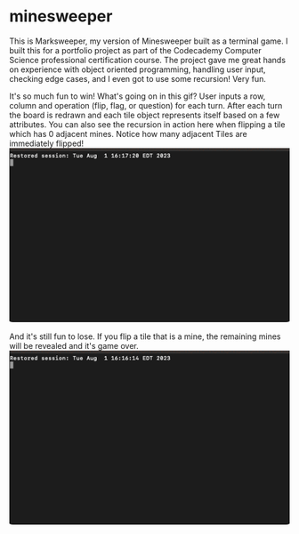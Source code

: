 # minesweeper
This is Marksweeper, my version of Minesweeper built as a terminal game. I built this for a portfolio project as part of the Codecademy Computer Science professional certification course. The project gave me great hands on experience with object oriented programming, handling user input, checking edge cases, and I even got to use some recursion! Very fun.

It's so much fun to win! What's going on in this gif? User inputs a row, column and operation (flip, flag, or question) for each turn. After each turn the board is redrawn and each tile object represents itself based on a few attributes. You can also see the recursion in action here when flipping a tile which has 0 adjacent mines. Notice how many adjacent Tiles are immediately flipped!
![](https://github.com/mlang251/minesweeper/blob/main/gifs/you-win.gif)

And it's still fun to lose. If you flip a tile that is a mine, the remaining mines will be revealed and it's game over.
![](https://github.com/mlang251/minesweeper/blob/main/gifs/you-lose.gif)
